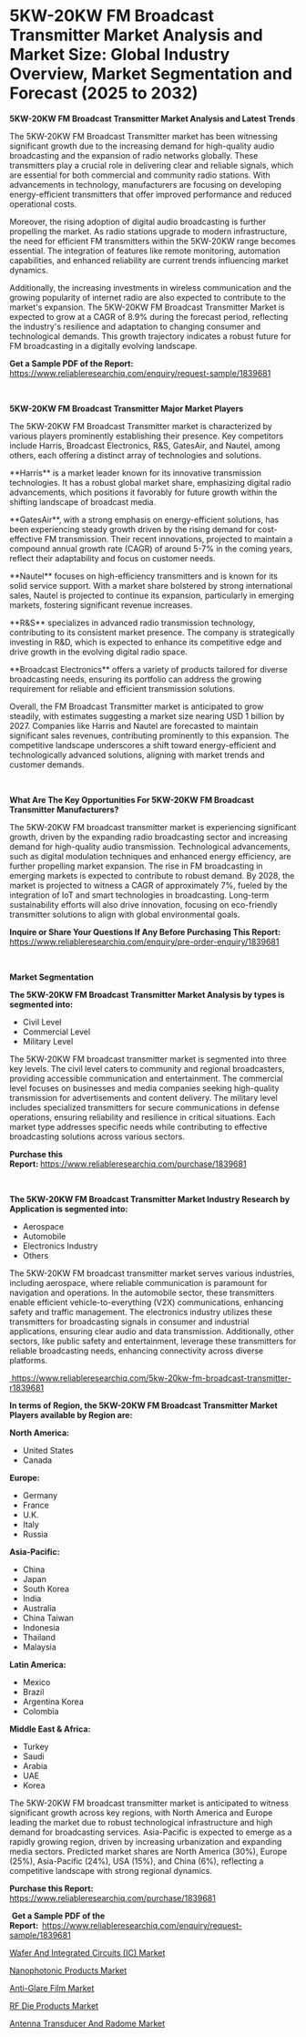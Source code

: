<p><h1>5KW-20KW FM Broadcast Transmitter Market Analysis and Market Size: Global Industry Overview, Market Segmentation and Forecast (2025 to 2032)</h1></p><p><strong>5KW-20KW FM Broadcast Transmitter Market Analysis and Latest Trends</strong></p>
<p><p>The 5KW-20KW FM Broadcast Transmitter market has been witnessing significant growth due to the increasing demand for high-quality audio broadcasting and the expansion of radio networks globally. These transmitters play a crucial role in delivering clear and reliable signals, which are essential for both commercial and community radio stations. With advancements in technology, manufacturers are focusing on developing energy-efficient transmitters that offer improved performance and reduced operational costs.</p><p>Moreover, the rising adoption of digital audio broadcasting is further propelling the market. As radio stations upgrade to modern infrastructure, the need for efficient FM transmitters within the 5KW-20KW range becomes essential. The integration of features like remote monitoring, automation capabilities, and enhanced reliability are current trends influencing market dynamics.</p><p>Additionally, the increasing investments in wireless communication and the growing popularity of internet radio are also expected to contribute to the market's expansion. The 5KW-20KW FM Broadcast Transmitter Market is expected to grow at a CAGR of 8.9% during the forecast period, reflecting the industry's resilience and adaptation to changing consumer and technological demands. This growth trajectory indicates a robust future for FM broadcasting in a digitally evolving landscape.</p></p>
<p><strong>Get a Sample PDF of the Report:&nbsp;</strong> <a href="https://www.reliableresearchiq.com/enquiry/request-sample/1839681?utm_campaign=103&utm_medium=2&utm_source=Github&utm_content=ia&utm_term=13022025&utm_id=5kw-20kw-fm-broadcast-transmitter">https://www.reliableresearchiq.com/enquiry/request-sample/1839681</a></p>
<p>&nbsp;</p>
<p><strong>5KW-20KW FM Broadcast Transmitter Major Market Players</strong></p>
<p><p>The 5KW-20KW FM Broadcast Transmitter market is characterized by various players prominently establishing their presence. Key competitors include Harris, Broadcast Electronics, R&S, GatesAir, and Nautel, among others, each offering a distinct array of technologies and solutions.</p><p>**Harris** is a market leader known for its innovative transmission technologies. It has a robust global market share, emphasizing digital radio advancements, which positions it favorably for future growth within the shifting landscape of broadcast media.</p><p>**GatesAir**, with a strong emphasis on energy-efficient solutions, has been experiencing steady growth driven by the rising demand for cost-effective FM transmission. Their recent innovations, projected to maintain a compound annual growth rate (CAGR) of around 5-7% in the coming years, reflect their adaptability and focus on customer needs.</p><p>**Nautel** focuses on high-efficiency transmitters and is known for its solid service support. With a market share bolstered by strong international sales, Nautel is projected to continue its expansion, particularly in emerging markets, fostering significant revenue increases.</p><p>**R&S** specializes in advanced radio transmission technology, contributing to its consistent market presence. The company is strategically investing in R&D, which is expected to enhance its competitive edge and drive growth in the evolving digital radio space.</p><p>**Broadcast Electronics** offers a variety of products tailored for diverse broadcasting needs, ensuring its portfolio can address the growing requirement for reliable and efficient transmission solutions.</p><p>Overall, the FM Broadcast Transmitter market is anticipated to grow steadily, with estimates suggesting a market size nearing USD 1 billion by 2027. Companies like Harris and Nautel are forecasted to maintain significant sales revenues, contributing prominently to this expansion. The competitive landscape underscores a shift toward energy-efficient and technologically advanced solutions, aligning with market trends and customer demands.</p></p>
<p>&nbsp;</p>
<p><strong>What Are The Key Opportunities For 5KW-20KW FM Broadcast Transmitter Manufacturers?</strong></p>
<p><p>The 5KW-20KW FM broadcast transmitter market is experiencing significant growth, driven by the expanding radio broadcasting sector and increasing demand for high-quality audio transmission. Technological advancements, such as digital modulation techniques and enhanced energy efficiency, are further propelling market expansion. The rise in FM broadcasting in emerging markets is expected to contribute to robust demand. By 2028, the market is projected to witness a CAGR of approximately 7%, fueled by the integration of IoT and smart technologies in broadcasting. Long-term sustainability efforts will also drive innovation, focusing on eco-friendly transmitter solutions to align with global environmental goals.</p></p>
<p><strong>Inquire or Share Your Questions If Any Before Purchasing This Report:</strong> <a href="https://www.reliableresearchiq.com/enquiry/pre-order-enquiry/1839681?utm_campaign=103&utm_medium=2&utm_source=Github&utm_content=ia&utm_term=13022025&utm_id=5kw-20kw-fm-broadcast-transmitter">https://www.reliableresearchiq.com/enquiry/pre-order-enquiry/1839681</a></p>
<p>&nbsp;</p>
<p><strong>Market Segmentation</strong></p>
<p><strong>The 5KW-20KW FM Broadcast Transmitter Market Analysis by types is segmented into:</strong></p>
<p><ul><li>Civil Level</li><li>Commercial Level</li><li>Military Level</li></ul></p>
<p><p>The 5KW-20KW FM broadcast transmitter market is segmented into three key levels. The civil level caters to community and regional broadcasters, providing accessible communication and entertainment. The commercial level focuses on businesses and media companies seeking high-quality transmission for advertisements and content delivery. The military level includes specialized transmitters for secure communications in defense operations, ensuring reliability and resilience in critical situations. Each market type addresses specific needs while contributing to effective broadcasting solutions across various sectors.</p></p>
<p><strong>Purchase this Report:&nbsp;</strong><a href="https://www.reliableresearchiq.com/purchase/1839681?utm_campaign=103&utm_medium=2&utm_source=Github&utm_content=ia&utm_term=13022025&utm_id=5kw-20kw-fm-broadcast-transmitter">https://www.reliableresearchiq.com/purchase/1839681</a></p>
<p>&nbsp;</p>
<p><strong>The 5KW-20KW FM Broadcast Transmitter Market Industry Research by Application is segmented into:</strong></p>
<p><ul><li>Aerospace</li><li>Automobile</li><li>Electronics Industry</li><li>Others</li></ul></p>
<p><p>The 5KW-20KW FM broadcast transmitter market serves various industries, including aerospace, where reliable communication is paramount for navigation and operations. In the automobile sector, these transmitters enable efficient vehicle-to-everything (V2X) communications, enhancing safety and traffic management. The electronics industry utilizes these transmitters for broadcasting signals in consumer and industrial applications, ensuring clear audio and data transmission. Additionally, other sectors, like public safety and entertainment, leverage these transmitters for reliable broadcasting needs, enhancing connectivity across diverse platforms.</p></p>
<p><a href="https://www.reliableresearchiq.com/5kw-20kw-fm-broadcast-transmitter-r1839681?utm_campaign=103&utm_medium=2&utm_source=Github&utm_content=ia&utm_term=13022025&utm_id=5kw-20kw-fm-broadcast-transmitter">&nbsp;https://www.reliableresearchiq.com/5kw-20kw-fm-broadcast-transmitter-r1839681</a></p>
<p><strong>In terms of Region, the 5KW-20KW FM Broadcast Transmitter Market Players available by Region are:</strong></p>
<p>
    <p> <strong> North America: </strong>
        <ul>
            <li>United States</li>
            <li>Canada</li>
        </ul>
        </p> 
    <p> <strong> Europe: </strong>
        <ul>
            <li>Germany</li>
            <li>France</li>
            <li>U.K.</li>
            <li>Italy</li>
            <li>Russia</li>
        </ul>
        </p> 
    <p> <strong> Asia-Pacific: </strong>
        <ul>
            <li>China</li>
            <li>Japan</li>
            <li>South Korea</li>
            <li>India</li>
            <li>Australia</li>
            <li>China Taiwan</li>
            <li>Indonesia</li>
            <li>Thailand</li>
            <li>Malaysia</li>
        </ul>
        </p> 
    <p> <strong> Latin America: </strong>
        <ul>
            <li>Mexico</li>
            <li>Brazil</li>
            <li>Argentina Korea</li>
            <li>Colombia</li>
        </ul>
        </p> 
    <p> <strong> Middle East & Africa: </strong>
        <ul>
            <li>Turkey</li>
            <li>Saudi</li>
            <li>Arabia</li>
            <li>UAE</li>
            <li>Korea</li>
        </ul>
    </p>
    </p>
<p><p>The 5KW-20KW FM broadcast transmitter market is anticipated to witness significant growth across key regions, with North America and Europe leading the market due to robust technological infrastructure and high demand for broadcasting services. Asia-Pacific is expected to emerge as a rapidly growing region, driven by increasing urbanization and expanding media sectors. Predicted market shares are North America (30%), Europe (25%), Asia-Pacific (24%), USA (15%), and China (6%), reflecting a competitive landscape with strong regional dynamics.</p></p>
<p><strong>Purchase this Report: </strong><a href="https://www.reliableresearchiq.com/purchase/1839681?utm_campaign=103&utm_medium=2&utm_source=Github&utm_content=ia&utm_term=13022025&utm_id=5kw-20kw-fm-broadcast-transmitter">https://www.reliableresearchiq.com/purchase/1839681</a></p>
<p>&nbsp;<strong>Get a Sample PDF of the Report:&nbsp;&nbsp;</strong><a href="https://www.reliableresearchiq.com/enquiry/request-sample/1839681?utm_campaign=103&utm_medium=2&utm_source=Github&utm_content=ia&utm_term=13022025&utm_id=5kw-20kw-fm-broadcast-transmitter">https://www.reliableresearchiq.com/enquiry/request-sample/1839681</a></p>
<p><strong></strong></p>
<p><p><a href="https://github.com/huelarnzeba29/Market-Research-Report-List-1/blob/main/wafer-and-integrated-circuits-ic-market.md?utm_campaign=103&utm_medium=2&utm_source=Github&utm_content=ia&utm_term=13022025&utm_id=5kw-20kw-fm-broadcast-transmitter">Wafer And Integrated Circuits (IC) Market</a></p><p><a href="https://github.com/kmettjanksj7/Market-Research-Report-List-1/blob/main/nanophotonic-products-market.md?utm_campaign=103&utm_medium=2&utm_source=Github&utm_content=ia&utm_term=13022025&utm_id=5kw-20kw-fm-broadcast-transmitter">Nanophotonic Products Market</a></p><p><a href="https://github.com/theriiawande/Market-Research-Report-List-1/blob/main/anti-glare-film-market.md?utm_campaign=103&utm_medium=2&utm_source=Github&utm_content=ia&utm_term=13022025&utm_id=5kw-20kw-fm-broadcast-transmitter">Anti-Glare Film Market</a></p><p><a href="https://github.com/ypumgtoivo/Market-Research-Report-List-1/blob/main/rf-die-products-market.md?utm_campaign=103&utm_medium=2&utm_source=Github&utm_content=ia&utm_term=13022025&utm_id=5kw-20kw-fm-broadcast-transmitter">RF Die Products Market</a></p><p><a href="https://github.com/bedelibekwe58/Market-Research-Report-List-1/blob/main/antenna-transducer-and-radome-market.md?utm_campaign=103&utm_medium=2&utm_source=Github&utm_content=ia&utm_term=13022025&utm_id=5kw-20kw-fm-broadcast-transmitter">Antenna Transducer And Radome Market</a></p></p>